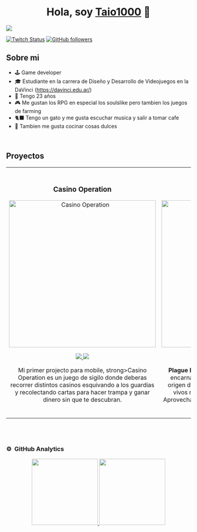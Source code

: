 <div align="center">
<h1 align="center">Hola, soy <a href="https://taio1000.itch.io/">Taio1000</a> 👋</h1>
</div>
<img src="https://i.imgur.com/6pIW9gM.jpeg">


[![Twitch Status](https://img.shields.io/twitch/status/taio1000)](https://www.twitch.tv/taio1000)
[![GitHub followers](https://img.shields.io/github/followers/TadeoElli)](https://github.com/TadeoElli)



## Sobre mi

- 🕹️ Game developer
- 🎓 Estudiante en la carrera de Diseño y Desarrollo de Videojuegos en la DaVinci (https://davinci.edu.ar/)
- 🎂 Tengo 23 años
- 🎮 Me gustan los RPG en especial los soulslike pero tambien los juegos de farming
- 🐈‍⬛ Tengo un gato y me gusta escuchar musica y salir a tomar cafe
- 🍰 Tambien me gusta cocinar cosas dulces 


<br>

## Proyectos
<table>
<tr>
<td width="50%">
<h3 align="center">Casino Operation</h3>
<div align="center">
<a href="https://github.com/TadeoElli/CasinoOperation" target="_blank"><img src="https://i.imgur.com/Zjg04ht.jpeg" width="400" alt="Casino Operation"></a>
<p>
<a href="https://github.com/TadeoElli/CasinoOperation" target="_blank">
<img src="https://img.shields.io/badge/CÓDIGO-ff9?style=for-the-badge&logo=github&logoColor=black">
</a>
<a href="https://taio1000.itch.io/casino-operation" target="_blank">
<img src="https://img.shields.io/badge/-Itch.Io-green?style=for-the-badge&color=fbfc40">
</a>
</p>
<p>Mi primer projecto para mobile, strong>Casino Operation</strong> es un juego de sigilo donde deberas recorrer distintos casinos esquivando a los guardias y recolectando cartas para hacer trampa y ganar dinero sin que te descubran. </p>
</div>
                                                                                      
</td>

<td width="50%">
               <br>
<h3 align="center">Plague Hunter</h3>
<div align="center">                                       
<a href="https://github.com/TadeoElli/Plague-Hunter" target="_blank"><img src="https://i.imgur.com/8cnIvDp.jpeg" width="400" alt="Plague Hunter"></a>
<br>
<p>
<a href="https://github.com/TadeoElli/Plague-Hunter" target="_blank">
<img src="https://img.shields.io/badge/C%C3%93DIGO-80ffaa?style=for-the-badge&logo=github&logoColor=black">
</a>
<a href="https://taio1000.itch.io/plague-hunter" target="_blank">
<img src="https://img.shields.io/badge/-Itch.Io-green?style=for-the-badge&color=3fFD7f">
</a>
</p>
</p><strong>Plague Hunter</strong> fue mi primer proyecto 3D, en el, encarnaras a un alquimista que debe buscar el origen de una plaga que afecta a todos los seres vivos mutandolos en mounstruos peligrosos. Aprovecha tus conocimientos alquimicos para crear pociones y sobrevivir a la plaga</p>
</div>                                                             
</table>                                                                                 
</div>
<br>


                                                                                      
</td>  
</table>                                                                                 
</div>
<br>

### ⚙️ &nbsp;GitHub Analytics

<p align="center">
<a href="https://github.com/TadeoElli">
  <img height="180em" src="https://github-readme-stats-eight-theta.vercel.app/api?username=TadeoElli&show_icons=true&theme=algolia&include_all_commits=true&count_private=true"/>
  <img height="180em" src="https://github-readme-stats-eight-theta.vercel.app/api/top-langs/?username=TadeoElli&layout=compact&langs_count=8&theme=algolia"/>
</a>
</p>
